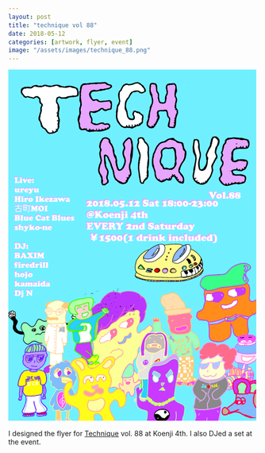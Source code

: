 ```yaml
---
layout: post
title: "technique vol 88"
date: 2018-05-12
categories: [artwork, flyer, event]
image: "/assets/images/technique_88.png"
---
```


<img src="/assets/images/technique_88.png" >

I designed the flyer for <a href="https://technique-2nd-sat.tumblr.com/">Technique</a> vol. 88 at Koenji 4th. I also DJed a set at the event.

